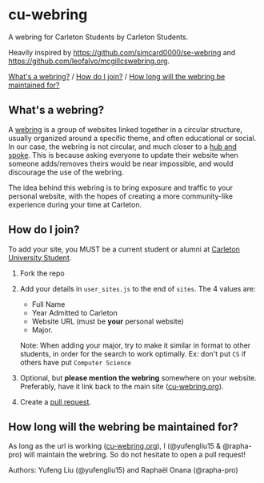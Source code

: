 # cu-webring
A webring for Carleton Students by Carleton Students.

Heavily inspired by https://github.com/simcard0000/se-webring and https://github.com/leofalvo/mcgillcswebring.org. 

[What's a webring?](#whats-a-webring) / [How do I join?](#how-do-i-join) / [How long will the webring be maintained for?](#how-long-will-the-webring-be-maintained-for)
## What's a webring?
A [webring](https://en.wikipedia.org/wiki/Webring) is a group of websites linked together in a circular structure, usually organized around a specific theme, and often educational or social. In our case, the webring is not circular, and much closer to a [hub and spoke](https://en.wikipedia.org/wiki/Spoke%E2%80%93hub_distribution_paradigm). This is because asking everyone to update their website when someone adds/removes theirs would be near impossible, and would discourage the use of the webring. 

The idea behind this webring is to bring exposure and traffic to your personal website, with the hopes of creating a more community-like experience during your time at Carleton. 

## How do I join?
To add your site, you MUST be a current student or alumni at [Carleton University Student](https://carleton.ca/).

1. Fork the repo
2. Add your details in `user_sites.js` to the end of `sites`. The 4 values are: 
    - Full Name
    - Year Admitted to Carleton
    - Website URL (must be **your** personal website)
    - Major. 

    Note: When adding your major, try to make it similar in format to other students, in order for the search to work optimally. Ex: don't put `CS` if others have put `Computer Science`
3. Optional, but **please mention the webring** somewhere on your website. Preferably, have it link back to the main site ([cu-webring.org](https://cu-webring.org)).
4. Create a [pull request](https://github.com/yufengliu15/cu-webring/pulls). 

## How long will the webring be maintained for?
As long as the url is working ([cu-webring.org](https://cu-webring.org)), I (@yufengliu15 & @rapha-pro) will maintain the webring. So do not hesitate to open a pull request!

Authors: Yufeng Liu (@yufengliu15) and Raphaël Onana (@rapha-pro)
